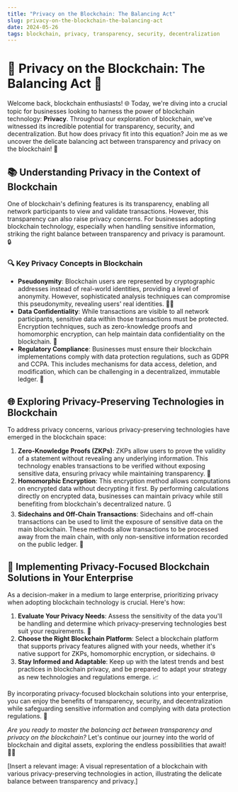 ```yaml
---
title: "Privacy on the Blockchain: The Balancing Act"
slug: privacy-on-the-blockchain-the-balancing-act
date: 2024-05-26
tags: blockchain, privacy, transparency, security, decentralization
---
```


# 🚀 Privacy on the Blockchain: The Balancing Act 🌟

Welcome back, blockchain enthusiasts! 🌐 Today, we're diving into a crucial topic for businesses looking to harness the power of blockchain technology: **Privacy**. Throughout our exploration of blockchain, we've witnessed its incredible potential for transparency, security, and decentralization. But how does privacy fit into this equation? Join me as we uncover the delicate balancing act between transparency and privacy on the blockchain! 🎯

## 📚 Understanding Privacy in the Context of Blockchain

One of blockchain's defining features is its transparency, enabling all network participants to view and validate transactions. However, this transparency can also raise privacy concerns. For businesses adopting blockchain technology, especially when handling sensitive information, striking the right balance between transparency and privacy is paramount. 🔒

### 🔍 Key Privacy Concepts in Blockchain

- **Pseudonymity**: Blockchain users are represented by cryptographic addresses instead of real-world identities, providing a level of anonymity. However, sophisticated analysis techniques can compromise this pseudonymity, revealing users' real identities. 🕵️‍♂️
- **Data Confidentiality**: While transactions are visible to all network participants, sensitive data within those transactions must be protected. Encryption techniques, such as zero-knowledge proofs and homomorphic encryption, can help maintain data confidentiality on the blockchain. 🔐
- **Regulatory Compliance**: Businesses must ensure their blockchain implementations comply with data protection regulations, such as GDPR and CCPA. This includes mechanisms for data access, deletion, and modification, which can be challenging in a decentralized, immutable ledger. 📜

## 🌐 Exploring Privacy-Preserving Technologies in Blockchain

To address privacy concerns, various privacy-preserving technologies have emerged in the blockchain space:

1. **Zero-Knowledge Proofs (ZKPs)**: ZKPs allow users to prove the validity of a statement without revealing any underlying information. This technology enables transactions to be verified without exposing sensitive data, ensuring privacy while maintaining transparency. 🤫
2. **Homomorphic Encryption**: This encryption method allows computations on encrypted data without decrypting it first. By performing calculations directly on encrypted data, businesses can maintain privacy while still benefiting from blockchain's decentralized nature. 🔃
3. **Sidechains and Off-Chain Transactions**: Sidechains and off-chain transactions can be used to limit the exposure of sensitive data on the main blockchain. These methods allow transactions to be processed away from the main chain, with only non-sensitive information recorded on the public ledger. 🔄

## 🏢 Implementing Privacy-Focused Blockchain Solutions in Your Enterprise

As a decision-maker in a medium to large enterprise, prioritizing privacy when adopting blockchain technology is crucial. Here's how:

1. **Evaluate Your Privacy Needs**: Assess the sensitivity of the data you'll be handling and determine which privacy-preserving technologies best suit your requirements. 🧐
2. **Choose the Right Blockchain Platform**: Select a blockchain platform that supports privacy features aligned with your needs, whether it's native support for ZKPs, homomorphic encryption, or sidechains. 🌐
3. **Stay Informed and Adaptable**: Keep up with the latest trends and best practices in blockchain privacy, and be prepared to adapt your strategy as new technologies and regulations emerge. 📈

By incorporating privacy-focused blockchain solutions into your enterprise, you can enjoy the benefits of transparency, security, and decentralization while safeguarding sensitive information and complying with data protection regulations. 💪

*Are you ready to master the balancing act between transparency and privacy on the blockchain?* Let's continue our journey into the world of blockchain and digital assets, exploring the endless possibilities that await! 🚀✨

[Insert a relevant image: A visual representation of a blockchain with various privacy-preserving technologies in action, illustrating the delicate balance between transparency and privacy.]
